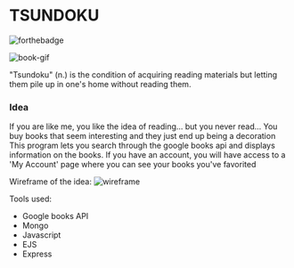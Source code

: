 # TSUNDOKU

![forthebadge](http://forthebadge.com/images/badges/built-with-love.svg)

![book-gif](https://media.giphy.com/media/8BS2RgwTl9Z7O/giphy.gif)

"Tsundoku" (n.) is the condition of acquiring reading materials but letting them pile up in one's home without reading them.

### Idea

If you are like me, you like the idea of reading... but you never read... You buy books that seem interesting and 
they just end up being a decoration
This program lets you search through the google books api and displays information on the books.
If you have an account, you will have access to a 'My Account' page where you can see your books you've favorited

Wireframe of the idea:
![wireframe](http://i.imgur.com/XUmi2XC.png)

Tools used:
* Google books API
* Mongo
* Javascript
* EJS
* Express
